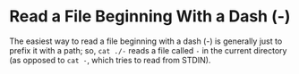 # Read a File Beginning With a Dash (-)

The easiest way to read a file beginning with a dash (-) is generally just to prefix it with a path; so, `cat ./-` reads a file called `-` in the current directory (as opposed to `cat -`, which tries to read from STDIN).
